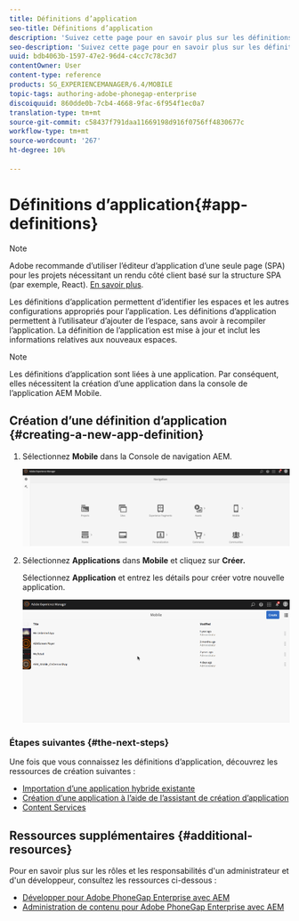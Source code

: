 ```yaml
---
title: Définitions d’application
seo-title: Définitions d’application
description: 'Suivez cette page pour en savoir plus sur les définitions d’application, qui permettent d’identifier les espaces et les autres configurations appropriés pour l’application. Les définitions d’application permettent à l’utilisateur d’ajouter de l’espace, sans avoir à recompiler l’application. '
seo-description: 'Suivez cette page pour en savoir plus sur les définitions d’application, qui permettent d’identifier les espaces et les autres configurations appropriés pour l’application. Les définitions d’application permettent à l’utilisateur d’ajouter de l’espace, sans avoir à recompiler l’application. '
uuid: bdb4063b-1597-47e2-96d4-c4cc7c78c3d7
contentOwner: User
content-type: reference
products: SG_EXPERIENCEMANAGER/6.4/MOBILE
topic-tags: authoring-adobe-phonegap-enterprise
discoiquuid: 860dde0b-7cb4-4668-9fac-6f954f1ec0a7
translation-type: tm+mt
source-git-commit: c58437f791daa11669198d916f0756ff4830677c
workflow-type: tm+mt
source-wordcount: '267'
ht-degree: 10%

---
```



# Définitions d’application{#app-definitions}

>[!NOTE]
>
>Adobe recommande d’utiliser l’éditeur d’application d’une seule page (SPA) pour les projets nécessitant un rendu côté client basé sur la structure SPA (par exemple, React). [En savoir plus](/help/sites-developing/spa-overview.md).

Les définitions d’application permettent d’identifier les espaces et les autres configurations appropriés pour l’application. Les définitions d’application permettent à l’utilisateur d’ajouter de l’espace, sans avoir à recompiler l’application. La définition de l’application est mise à jour et inclut les informations relatives aux nouveaux espaces.

>[!NOTE]
>
>Les définitions d’application sont liées à une application. Par conséquent, elles nécessitent la création d’une application dans la console de l’application AEM Mobile.

## Création d’une définition d’application {#creating-a-new-app-definition}

1. Sélectionnez **Mobile** dans la Console de navigation AEM.

   ![chlimage_1-170](assets/chlimage_1-170.png)

1. Sélectionnez **Applications** dans **Mobile** et cliquez sur **Créer.**

   Sélectionnez **Application** et entrez les détails pour créer votre nouvelle application.

   ![chlimage_1-11](assets/chlimage_1-11.gif)

### Étapes suivantes {#the-next-steps}

Une fois que vous connaissez les définitions d’application, découvrez les ressources de création suivantes :

* [Importation d’une application hybride existante](/help/mobile/phonegap-adding-content-to-imported-app.md)
* [Création d’une application à l’aide de l’assistant de création d’application](/help/mobile/phonegap-create-new-app.md)
* [Content Services](/help/mobile/develop-content-as-a-service.md)

## Ressources supplémentaires {#additional-resources}

Pour en savoir plus sur les rôles et les responsabilités d&#39;un administrateur et d&#39;un développeur, consultez les ressources ci-dessous :

* [Développer pour Adobe PhoneGap Enterprise avec AEM](/help/mobile/developing-in-phonegap.md)
* [Administration de contenu pour Adobe PhoneGap Enterprise avec AEM](/help/mobile/administer-phonegap.md)

